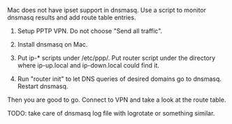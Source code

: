 Mac does not have ipset support in dnsmasq. Use a script to monitor dnsmasq results and add route table entries.

1. Setup PPTP VPN. Do not choose "Send all traffic".

2. Install dnsmasq on Mac.

3. Put ip-* scripts under /etc/ppp/. Put router script under the directory where ip-up.local and ip-down.local could find it.

4. Run "router init" to let DNS queries of desired domains go to dnsmasq. Restart dnsmasq.

Then you are good to go. Connect to VPN and take a look at the route table.

TODO: take care of dnsmasq log file with logrotate or something similar.
